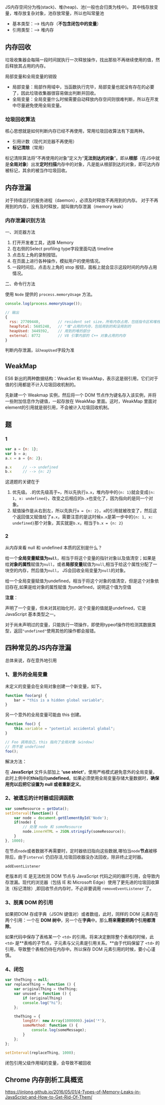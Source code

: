 #

JS内存空间分为栈(stack)、堆(heap)、池(一般也会归类为栈中)。 其中栈存放变量，堆存放复杂对象，池存放常量，所以也叫常量池

- 基本类型：--> 栈内存（**不包含闭包中的变量**）
- 引用类型：--> 堆内存

## 内存回收

垃圾收集器会每隔一段时间就执行一次释放操作，找出那些不再继续使用的值，然后释放其占用的内存。

局部变量和全局变量的销毁

- 局部变量：局部作用域中，当函数执行完毕，局部变量也就没有存在的必要了，因此垃圾收集器很容易做出判断并回收。
- 全局变量：全局变量什么时候需要自动释放内存空间则很难判断，所以在开发中尽量避免使用全局变量。

### 垃圾回收算法

核心思想就是如何判断内存已经不再使用，常用垃圾回收算法有下面两种。

- 引用计数（现代浏览器不再使用）
- **标记清除**（常用）

标记清除算法将“不再使用的对象”定义为“**无法到达的对象**”。即从**根部**（在JS中就是**全局对象**）出发**定时扫描**内存中的对象，凡是能从根部到达的对象，即可达内存被标记，其余的被当作垃圾回收。

## 内存泄漏

对于持续运行的服务进程（daemon），必须及时释放不再用到的内存。 对于不再用到的内存，没有及时释放，就叫做内存泄漏（memory leak）

### 内存泄漏识别方法

一、浏览器方法

1. 打开开发者工具，选择 Memory
2. 在右侧的Select profiling type字段里面勾选 timeline
3. 点击左上角的录制按钮。
4. 在页面上进行各种操作，模拟用户的使用情况。
5. 一段时间后，点击左上角的 stop 按钮，面板上就会显示这段时间的内存占用情况。

二、命令行方法

使用 `Node` 提供的 `process.memoryUsage` 方法。

```js
console.log(process.memoryUsage());

// 输出
{
  rss: 27709440,        // resident set size，所有内存占用，包括指令区和堆栈
  heapTotal: 5685248,   // "堆"占用的内存，包括用到的和没用到的
  heapUsed: 3449392,    // 用到的堆的部分
  external: 8772        // V8 引擎内部的 C++ 对象占用的内存
}
```

判断内存泄漏，以`heapUsed`字段为准

## WeakMap

ES6 新出的两种数据结构：WeakSet 和 WeakMap，表示这是弱引用，它们对于值的引用都是不计入垃圾回收机制的。

先新建一个 Weakmap 实例，然后将一个 DOM 节点作为键名存入该实例，并将一些附加信息作为键值，一起存放在 WeakMap 里面。这时，WeakMap 里面对element的引用就是弱引用，不会被计入垃圾回收机制。

## 题

### 1

```js
var a = {n: 1};
var b = a;
a.x = a = {n: 2};

a.x     // --> undefined
b.x     // --> {n: 2}
```

这道题的关键在于

1. 优先级。`.`的优先级高于`=`，所以先执行`a.x`，堆内存中的`{n: 1}`就会变成`{n: 1, x: undefined}`，改变之后相应的`b.x`也变化了，因为指向的是同一个对象。
2. 赋值操作是从右到左，所以先执行`a = {n: 2}`，`a`的引用就被改变了，然后这个返回值又赋值给了`a.x`，需要注意的是这时候`a.x`是第一步中的`{n: 1, x: undefined}`那个对象，其实就是`b.x`，相当于`b.x = {n: 2}`

### 2

从内存来看 null 和 undefined 本质的区别是什么？

给一个**全局变量赋值为`null`**，相当于将这个变量的指针对象以及值清空；如果是给**对象的属性**赋值为`null`，或者**局部变量**赋值为`null`,相当于给这个属性分配了一块空的内存，然后值为`null`， JS会回收全局变量为`null`的对象。

给一个全局变量赋值为undefined，相当于将这个对象的值清空，但是这个对象依旧存在,如果是给对象的属性赋值 为undefined，说明这个值为空值

**注意**：

声明了一个变量，但未对其初始化时，这个变量的值就是undefined，它是 JavaScript 基本类型之一。

对于尚未声明过的变量，只能执行一项操作，即使用typeof操作符检测其数据类型，返回`"undefined"`使用其他的操作都会报错。

## 四种常见的JS内存泄漏

总体来说，存在意外地引用

### 1、意外的全局变量

未定义的变量会在全局对象创建一个新变量，如下。

```js
function foo(arg) {
    bar = "this is a hidden global variable";
}
```

另一个意外的全局变量可能由 this 创建。

```js
function foo() {
    this.variable = "potential accidental global";
}

// Foo 调用自己，this 指向了全局对象（window）
// 而不是 undefined
foo();
```

解决方法：

在 **JavaScript** 文件头部加上 **'use strict'**，使用严格模式避免意外的全局变量，此时上例中的**this**指向**undefined**。如果必须使用全局变量存储大量数据时，**确保用完以后把它设置为 null 或者重新定义**。

### 2、被遗忘的计时器或回调函数

```js
var someResource = getData();
setInterval(function() {
    var node = document.getElementById('Node');
    if(node) {
        // 处理 node 和 someResource
        node.innerHTML = JSON.stringify(someResource));
    }
}, 1000);
```

在节点`node`或者数据不再需要时，定时器依旧指向这些数据,哪怕当`node`**节点**被移除后，由于`interval` 仍旧存活,垃圾回收器没办法回收，除非终止定时器。

`addEventListener`

老版本的 IE 是无法检测 DOM 节点与 JavaScript 代码之间的循环引用，会导致内存泄漏。现代的浏览器（包括 IE 和 Microsoft Edge）使用了更先进的垃圾回收算法（标记清除）,即回收节点内存时，不必非要调用 `removeEventListener` 了。

### 3、脱离 DOM 的引用

如果把DOM 存成字典（JSON 键值对）或者数组，此时，同样的 DOM 元素存在两个引用：一个在 **DOM 树中**，另一个在**字典**中。那么**将来需要把两个引用都清除**。

如果代码中保存了表格某一个 `<td>` 的引用。将来决定删除整个表格的时候，此 `<td>` 是**表格的子节点，子元素与父元素是引用关系。**由于代码保留了 `<td>` 的引用，导致整个表格仍待在内存中。所以保存 DOM 元素引用的时候，要小心谨慎。

### 4、闭包

```js
var theThing = null;
var replaceThing = function () {
    var originalThing = theThing;
    var unused = function () {
        if (originalThing)
        console.log("hi");
    };

    theThing = {
        longStr: new Array(1000000).join('*'),
        someMethod: function () {
            console.log(someMessage);
        }
    };
};

setInterval(replaceThing, 1000);
```

闭包引用父级作用域的变量，会导致不被回收

## Chrome 内存剖析工具概览

<https://jinlong.github.io/2016/05/01/4-Types-of-Memory-Leaks-in-JavaScript-and-How-to-Get-Rid-Of-Them/>